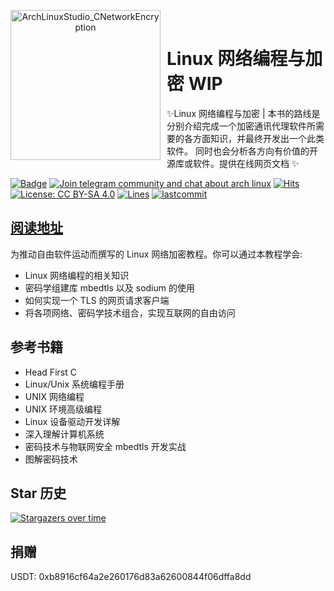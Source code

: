 <p align="center">
<img width="240" height="240" align="left" style="float: left; margin: 0 10px 0 0;" src="https://upload.wikimedia.org/wikipedia/commons/thumb/3/35/The_C_Programming_Language_logo.svg/800px-The_C_Programming_Language_logo.svg.png" alt="ArchLinuxStudio_CNetworkEncryption"/>
</br>
<h1>Linux 网络编程与加密 WIP</h1> 
✨Linux 网络编程与加密 | 本书的路线是分别介绍完成一个加密通讯代理软件所需要的各方面知识，并最终开发出一个此类软件。 同时也会分析各方向有价值的开源库或软件。提供在线网页文档 ✨

</p>

[![Badge](https://img.shields.io/badge/link-CProgrammingEssence-%230088cc.svg)](https://archlinuxstudio.github.io/CNetworkEncryption)
[![Join telegram community and chat about arch linux](https://img.shields.io/discord/628978428019736619?label=&logo=telegram&logoColor=ffffff&color=7389D8&labelColor=6A7EC2&cacheSeconds=60)](https://t.me/FSF_Ministry_of_Truth)
[![Hits](https://hits.seeyoufarm.com/api/count/incr/badge.svg?url=https%3A%2F%2Fgithub.com%2FArchLinuxStudio%2FCProgrammingEssence&count_bg=%2379C83D&title_bg=%23555555&icon=&icon_color=%23E7E7E7&title=hits&edge_flat=false)](https://hits.seeyoufarm.com)
[![License: CC BY-SA 4.0](https://img.shields.io/badge/License-CC%20BY--SA%204.0-lightgrey.svg)](https://creativecommons.org/licenses/by-sa/4.0/)
[![Lines](https://img.shields.io/tokei/lines/github/ArchLinuxStudio/CNetworkEncryption)](https://img.shields.io/tokei/lines/github/ArchLinuxStudio/CNetworkEncryption)
[![lastcommit](https://img.shields.io/github/last-commit/ArchLinuxStudio/CNetworkEncryption)](https://img.shields.io/github/last-commit/ArchLinuxStudio/CNetworkEncryption)

<!-- shields not support telegram online count now, use sample discord instead temporarily -->

## [阅读地址](https://archlinuxstudio.github.io/LinuxNetworkProgrammingAndEncryption/#/)

为推动自由软件运动而撰写的 Linux 网络加密教程。你可以通过本教程学会:

- Linux 网络编程的相关知识
- 密码学组建库 mbedtls 以及 sodium 的使用
- 如何实现一个 TLS 的网页请求客户端
- 将各项网络、密码学技术组合，实现互联网的自由访问

## 参考书籍

- Head First C
- Linux/Unix 系统编程手册
- UNIX 网络编程
- UNIX 环境高级编程
- Linux 设备驱动开发详解
- 深入理解计算机系统
- 密码技术与物联网安全 mbedtls 开发实战
- 图解密码技术

## Star 历史

[![Stargazers over time](https://starchart.cc/ArchLinuxStudio/CNetworkEncryption.svg)](https://starchart.cc/ArchLinuxStudio/CNetworkEncryption)

## 捐赠

USDT: 0xb8916cf64a2e260176d83a62600844f06dffa8dd
